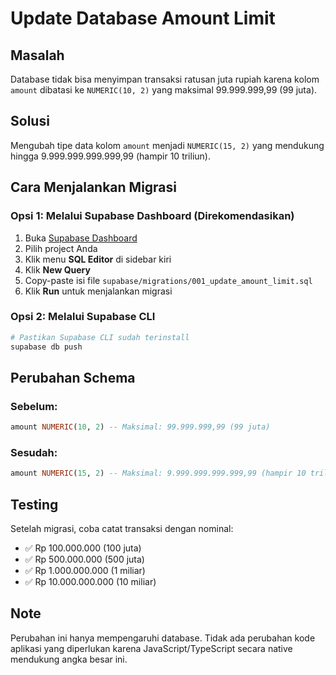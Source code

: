 # Update Database Amount Limit

## Masalah

Database tidak bisa menyimpan transaksi ratusan juta rupiah karena kolom `amount` dibatasi ke `NUMERIC(10, 2)` yang maksimal 99.999.999,99 (99 juta).

## Solusi

Mengubah tipe data kolom `amount` menjadi `NUMERIC(15, 2)` yang mendukung hingga 9.999.999.999.999,99 (hampir 10 triliun).

## Cara Menjalankan Migrasi

### Opsi 1: Melalui Supabase Dashboard (Direkomendasikan)

1. Buka [Supabase Dashboard](https://app.supabase.com)
2. Pilih project Anda
3. Klik menu **SQL Editor** di sidebar kiri
4. Klik **New Query**
5. Copy-paste isi file `supabase/migrations/001_update_amount_limit.sql`
6. Klik **Run** untuk menjalankan migrasi

### Opsi 2: Melalui Supabase CLI

```bash
# Pastikan Supabase CLI sudah terinstall
supabase db push
```

## Perubahan Schema

### Sebelum:

```sql
amount NUMERIC(10, 2) -- Maksimal: 99.999.999,99 (99 juta)
```

### Sesudah:

```sql
amount NUMERIC(15, 2) -- Maksimal: 9.999.999.999.999,99 (hampir 10 triliun)
```

## Testing

Setelah migrasi, coba catat transaksi dengan nominal:

- ✅ Rp 100.000.000 (100 juta)
- ✅ Rp 500.000.000 (500 juta)
- ✅ Rp 1.000.000.000 (1 miliar)
- ✅ Rp 10.000.000.000 (10 miliar)

## Note

Perubahan ini hanya mempengaruhi database. Tidak ada perubahan kode aplikasi yang diperlukan karena JavaScript/TypeScript secara native mendukung angka besar ini.
